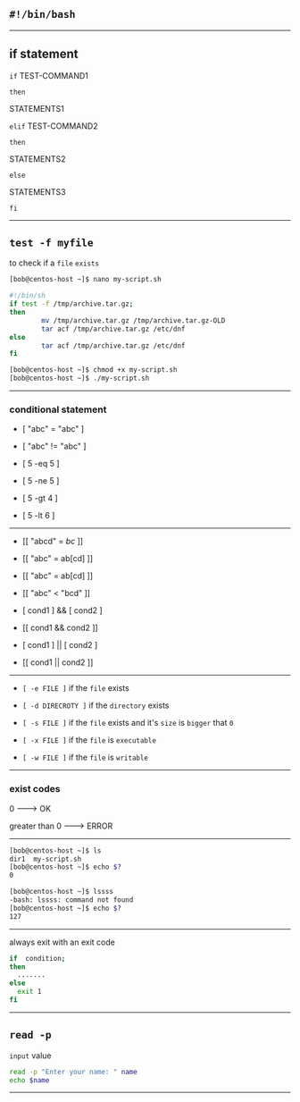 
## `#!/bin/bash`


________________________________________________________________________________________________




## if statement

`if` TEST-COMMAND1

`then`

  STATEMENTS1

`elif` TEST-COMMAND2

`then`

  STATEMENTS2

`else`

  STATEMENTS3

`fi`



________________________________________________________________________________________________



## `test -f myfile`

to check if a `file` `exists`


```bash
[bob@centos-host ~]$ nano my-script.sh

#!/bin/sh
if test -f /tmp/archive.tar.gz;
then
        mv /tmp/archive.tar.gz /tmp/archive.tar.gz-OLD
        tar acf /tmp/archive.tar.gz /etc/dnf
else
        tar acf /tmp/archive.tar.gz /etc/dnf
fi

```


```bash
[bob@centos-host ~]$ chmod +x my-script.sh 
[bob@centos-host ~]$ ./my-script.sh
```

________________________________________________________________________________________________


### conditional statement


- [ "abc" = "abc" ]

- [ "abc" != "abc" ]

- [ 5 -eq 5 ]

- [ 5 -ne 5 ]

- [ 5 -gt 4 ]

- [ 5 -lt 6 ]




________________________________________________________________________________________________




- [[ "abcd" = *bc* ]]

- [[ "abc" = ab[cd] ]]

- [[ "abc" = ab[cd] ]]

- [[ "abc" < "bcd" ]]

- [ cond1 ] && [ cond2 ]

- [[ cond1 && cond2 ]]

- [ cond1 ] || [ cond2 ]

- [[ cond1 || cond2 ]]



________________________________________________________________________________________________


- `[ -e FILE ]`         if the `file` exists


- `[ -d DIRECROTY ]`         if the `directory` exists


- `[ -s FILE ]`         if the `file` exists and it's `size` is `bigger` that `0`


- `[ -x FILE ]`         if the `file` is `executable`


- `[ -w FILE ]`         if the `file` is `writable`



________________________________________________________________________________________________


### exist codes

0     --->    OK

greater than 0   --->    ERROR


________________________________________________________________________________________________



```bash
[bob@centos-host ~]$ ls
dir1  my-script.sh
[bob@centos-host ~]$ echo $?
0
```

```bash
[bob@centos-host ~]$ lssss
-bash: lssss: command not found
[bob@centos-host ~]$ echo $?
127
```

________________________________________________________________________________________________


always exit with an exit code

```bash
if  condition;
then
  .......
else
  exit 1
fi
```


________________________________________________________________________________________________

## `read -p`

`input` value

```bash
read -p "Enter your name: " name
echo $name
```

________________________________________________________________________________________________

